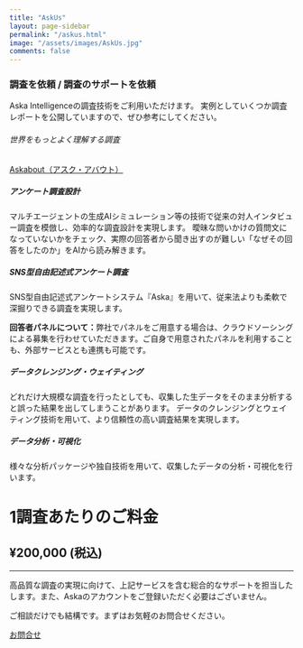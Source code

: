 ```yaml
---
title: "AskUs"
layout: page-sidebar
permalink: "/askus.html"
image: "/assets/images/AskUs.jpg"
comments: false
---
```



<h3 class="mt-3">調査を依頼 / 調査のサポートを依頼</h3>
<p class="mb-5">
Aska Intelligenceの調査技術をご利用いただけます。
実例としていくつか調査レポートを公開していますので、ぜひ参考にしてください。
</p>

<!-- <div class="jumbotron pt-3 pb-0"> -->
<h6 class="mb-2">世界をもっとよく理解する調査</h6>
<a href="https://note.com/tatsurokawamoto/m/maece3a3a7953" class="btn btn-warning mb-5">Askabout（アスク・アバウト）</a> 
<!-- <p class="nav-link mb-6">当社の公開調査レポートをnoteに掲載しています。</p> -->
<!-- </div> -->


<h5><i class="fa fa-book text-primary"></i> アンケート調査設計</h5>
マルチエージェントの生成AIシミュレーション等の技術で従来の対人インタビュー調査を模倣し、効率的な調査設計を実現します。
曖昧な問いかけの質問文になっていないかをチェック、実際の回答者から聞き出すのが難しい「なぜその回答をしたのか」をAIから読み解きます。


<h5 class="mt-5"><i class="fa fa-pen text-primary"></i> SNS型自由記述式アンケート調査</h5>
SNS型自由記述式アンケートシステム『Aska』を用いて、従来法よりも柔軟で深掘りできる調査を実現します。

<strong>回答者パネルについて：</strong>弊社でパネルをご用意する場合は、クラウドソーシングによる募集を行わせていただきます。ご自身で用意されたパネルを利用することも、外部サービスとも連携も可能です。


<h5 class="mt-5"><i class="fa fa-cog text-primary"></i> データクレンジング・ウェイティング</h5>
どれだけ大規模な調査を行ったとしても、収集した生データをそのまま分析すると誤った結果を出してしまうことがあります。
データのクレンジングとウェイティング技術を用いて、より信頼性の高い調査結果を実現します。



<h5 class="mt-5"><i class="fa fa-tv text-primary"></i> データ分析・可視化</h5>
様々な分析パッケージや独自技術を用いて、収集したデータの分析・可視化を行います。




<div class="jumbotron mt-6">
  <h1 class="lead">1調査あたりのご料金</h1>
  <h2 class="display-5">¥200,000 (税込)</h2>
  <hr class="my-4">
  <p>高品質な調査の実現に向けて、上記サービスを含む総合的なサポートを担当したします。また、Askaのアカウントをご登録いただく必要はございません。</p>

  <p>ご相談だけでも結構です。まずはお気軽のお問合せください。</p>
  <a class="btn btn-primary btn-lg" href="{{site.baseurl}}/contact" role="button">お問合せ</a>
</div>



